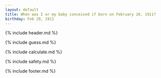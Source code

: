 ```yaml
---
layout: default
title: When was I or my baby conceived if born on February 20, 1911?
birthday: Feb 20, 1911
---
```


{% include header.md %}

{% include guess.md %}

{% include calculate.md %}

{% include safety.md %}

{% include footer.md %}



